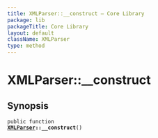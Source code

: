 ```yaml
---
title: XMLParser::__construct — Core Library
package: lib
packageTitle: Core Library
layout: default
className: XMLParser
type: method
---
```


# XMLParser::__construct

## Synopsis

<code>public function <b><a href="XMLParser">XMLParser</a>::__construct</b>()</code>

